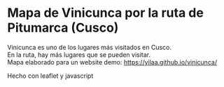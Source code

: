 # Mapa de Vinicunca por la ruta de Pitumarca (Cusco)
Vinicunca es uno de los lugares más visitados en Cusco.  
En la ruta, hay más lugares que se pueden visitar.   
Mapa elaborado para un website
demo:   https://yilaa.github.io/vinicunca/

Hecho con leaflet y javascript
